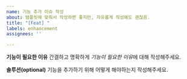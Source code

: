 ```yaml
---
name: 기능 추가 이슈 작성
about: 탬플릿에 맞춰서 작성하면 좋지만, 자유롭게 작성해도 괜찮음.
title: "[Feat] "
labels: enhancement
assignees: ''

---
```


**기능이 필요한 이유**
간결하고 명확하게 *기능이 필요한 이유*에 대해 작성해주세요.

**솔루션(optional)**
기능을 추가하기 위해 어떻게 해야하는지 작성해주세요.

